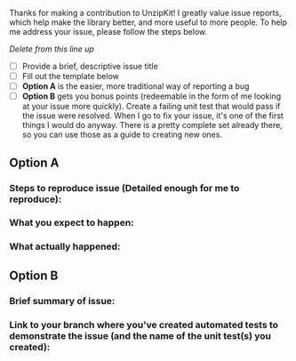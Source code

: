 Thanks for making a contribution to UnzipKit! I greatly value issue reports, which help make the library better, and more useful to more people. To help me address your issue, please follow the steps below.

_Delete from this line up_

- [ ] Provide a brief, descriptive issue title
- [ ] Fill out the template below
- [ ] **Option A** is the easier, more traditional way of reporting a bug
- [ ] **Option B** gets you bonus points (redeemable in the form of me looking at your issue more quickly). Create a failing unit test that would pass if the issue were resolved. When I go to fix your issue, it's one of the first things I would do anyway. There is a pretty complete set already there, so you can use those as a guide to creating new ones.

## Option A

### Steps to reproduce issue (Detailed enough for me to reproduce):


### What you expect to happen:


### What actually happened:


## Option B

### Brief summary of issue:

### Link to your branch where you've created automated tests to demonstrate the issue (and the name of the unit test(s) you created):